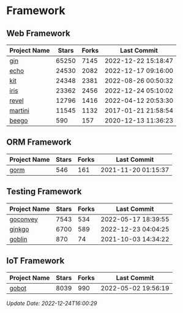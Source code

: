 # Framework

## Web Framework
| Project Name | Stars | Forks | Last Commit |
| ------------ | ----- | ----- | ----------- |
| [gin](https://github.com/gin-gonic/gin) | 65250 | 7145 | 2022-12-22 15:18:47 |
| [echo](https://github.com/labstack/echo) | 24530 | 2082 | 2022-12-17 09:16:00 |
| [kit](https://github.com/go-kit/kit) | 24348 | 2381 | 2022-08-26 00:50:32 |
| [iris](https://github.com/kataras/iris) | 23362 | 2456 | 2022-12-24 05:10:02 |
| [revel](https://github.com/revel/revel) | 12796 | 1416 | 2022-04-12 20:53:30 |
| [martini](https://github.com/go-martini/martini) | 11545 | 1132 | 2017-01-21 21:58:54 |
| [beego](https://github.com/astaxie/beego) | 590 | 157 | 2020-12-13 11:36:23 |

## ORM Framework
| Project Name | Stars | Forks | Last Commit |
| ------------ | ----- | ----- | ----------- |
| [gorm](https://github.com/jinzhu/gorm) | 546 | 161 | 2021-11-20 01:15:37 |

## Testing Framework
| Project Name | Stars | Forks | Last Commit |
| ------------ | ----- | ----- | ----------- |
| [goconvey](https://github.com/smartystreets/goconvey) | 7543 | 534 | 2022-05-17 18:39:55 |
| [ginkgo](https://github.com/onsi/ginkgo) | 6700 | 589 | 2022-12-23 04:04:25 |
| [goblin](https://github.com/franela/goblin) | 870 | 74 | 2021-10-03 14:34:22 |

## IoT Framework
| Project Name | Stars | Forks | Last Commit |
| ------------ | ----- | ----- | ----------- |
| [gobot](https://github.com/hybridgroup/gobot) | 8039 | 990 | 2022-05-02 19:56:19 |

*Update Date: 2022-12-24T16:00:29*